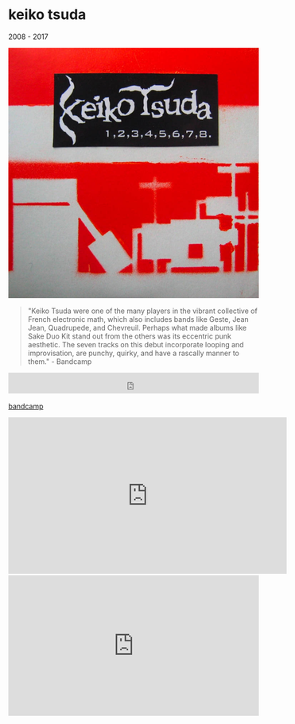 # keiko tsuda

2008 - 2017

![keiko tsuda](image/keikotsuda.jpg)

> "Keiko Tsuda were one of the many players in the vibrant collective of French
> electronic math, which also includes bands like Geste, Jean Jean, Quadrupede,
> and Chevreuil. Perhaps what made albums like Sake Duo Kit stand out from the
> others was its eccentric punk aesthetic. The seven tracks on this debut
> incorporate looping and improvisation, are punchy, quirky, and have a rascally
> manner to them." - Bandcamp

<iframe style="border: 0; width: 100%; height: 42px;" src="https://bandcamp.com/EmbeddedPlayer/album=1900555156/size=small/bgcol=333333/linkcol=ffffff/track=1608274435/transparent=true/" seamless><a href="https://keikotsuda.bandcamp.com/album/sake-duo-kit">Sake Duo Kit de Keiko Tsuda</a></iframe>

[bandcamp](https://keikotsuda.bandcamp.com/)

<iframe width="560" height="315" src="https://www.youtube.com/embed/_DOR7Gef2Do" title="Ball Trap - Keiko Tsuda" frameborder="0" allow="accelerometer; autoplay; clipboard-write; encrypted-media; gyroscope; picture-in-picture; web-share" allowfullscreen></iframe>

<div style="position:relative;padding-bottom:56.25%;height:0;overflow:hidden;"> <iframe style="width:100%;height:100%;position:absolute;left:0px;top:0px;overflow:hidden" frameborder="0" type="text/html" src="https://www.dailymotion.com/embed/video/xb3pux" width="100%" height="100%" allowfullscreen title="Dailymotion Video Player" > </iframe> </div>
